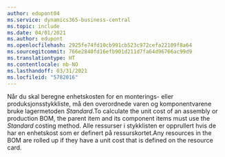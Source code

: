 ```yaml
---
author: edupont04
ms.service: dynamics365-business-central
ms.topic: include
ms.date: 04/01/2021
ms.author: edupont
ms.openlocfilehash: 2925fe74fd10cb991cb523c972cefa22109f8a64
ms.sourcegitcommit: 766e2840fd16efb901d211d7fa64d96766ac99d9
ms.translationtype: HT
ms.contentlocale: nb-NO
ms.lasthandoff: 03/31/2021
ms.locfileid: "5782016"
---
```

<span data-ttu-id="6e71e-101">Når du skal beregne enhetskosten for en monterings- eller produksjonsstykkliste, må den overordnede varen og komponentvarene bruke lagermetoden *Standard*.</span><span class="sxs-lookup"><span data-stu-id="6e71e-101">To calculate the unit cost of an assembly or production BOM, the parent item and its component items must use the *Standard* costing method.</span></span> <span data-ttu-id="6e71e-102">Alle ressurser i stykklisten er opprullert hvis de har en enhetskost som er definert på ressurskortet.</span><span class="sxs-lookup"><span data-stu-id="6e71e-102">Any resources in the BOM are rolled up if they have a unit cost that is defined on the resource card.</span></span>
